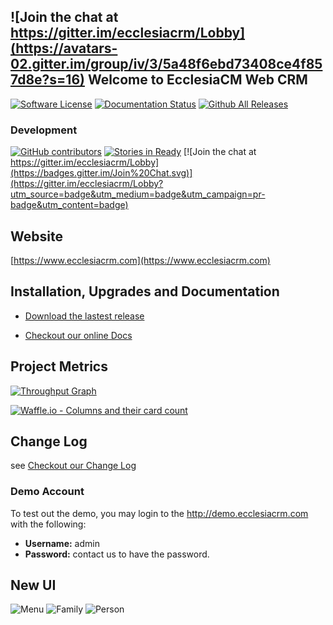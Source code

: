 ![Join the chat at https://gitter.im/ecclesiacrm/Lobby](https://avatars-02.gitter.im/group/iv/3/5a48f6ebd73408ce4f857d8e?s=16) Welcome to EcclesiaCM Web CRM
---

[![Software License](https://img.shields.io/badge/license-MIT-brightgreen.svg?style=flat-square)](LICENSE)
[![Documentation Status](https://readthedocs.org/projects/church-web-crm/badge/?version=latest)](https://readthedocs.org/projects/church-web-crm/?badge=latest)
[![Github All Releases](https://img.shields.io/github/downloads/ecclesiacrm/crm/total.svg)](https://github.com/phili67/ecclesiacrm/releases)

### Development 
[![GitHub contributors](https://img.shields.io/github/contributors/ecclesiacrm.svg)]()
[![Stories in Ready](https://badge.waffle.io/ChurchCRM/CRM.png?label=in%20Review&title=In+Review)](https://waffle.io/phili67/ecclesiacrm)
[![Join the chat at https://gitter.im/ecclesiacrm/Lobby](https://badges.gitter.im/Join%20Chat.svg)](https://gitter.im/ecclesiacrm/Lobby?utm_source=badge&utm_medium=badge&utm_campaign=pr-badge&utm_content=badge)
<!--[![Build Status](https://travis-ci.org/ChurchCRM/CRM.svg?branch=master)](https://travis-ci.org/ChurchCRM/CRM)
[![StyleCI](https://styleci.io/repos/30856851/shield?branch=master)](https://styleci.io/repos/30856851)
[![POEditor](https://img.shields.io/badge/Languages-22-green.svg)](https://poeditor.com/join/project/RABdnDSqAt)-->


## Website

[https://www.ecclesiacrm.com](https://www.ecclesiacrm.com)

## Installation, Upgrades and Documentation

* [Download the lastest release](https://github.com/phili67/ecclesiacrm/releases/latest)

* [Checkout our online Docs](https://www.docs.ecclesiacrm.com)

## Project Metrics 

[![Throughput Graph](https://graphs.waffle.io/phili67/ecclesiacrm/throughput.svg)](https://waffle.io/phili67/ecclesiacrm/metrics/throughput)

[![Waffle.io - Columns and their card count](https://badge.waffle.io/phili67/ecclesiacrm.svg?columns=all)](https://waffle.io/phili67/ecclesiacrm)

<!--see [Download Stats](http://www.somsubhra.com/github-release-stats/?username=ecclesiacrm&repository=CRM)-->

##  Change Log

see [Checkout our Change Log](CHANGELOG.md)

### Demo Account

To test out the demo, you may login to the http://demo.ecclesiacrm.com  with the following:

- **Username:** admin
- **Password:** contact us to have the password.

## New UI

![Menu](http://www.ecclesiacrm.com/screenshots/menu.PNG)
![Family](http://www.ecclesiacrm.com/screenshots/family.PNG)
![Person](http://www.ecclesiacrm.com/screenshots/person.PNG)


